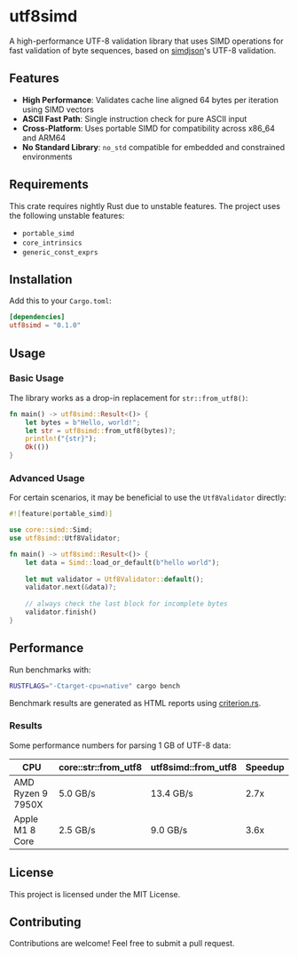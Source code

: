 # utf8simd

A high-performance UTF-8 validation library that uses SIMD operations for fast validation of byte sequences, based on
[simdjson](https://github.com/simdjson/simdjson)'s UTF-8 validation.

## Features

- **High Performance**: Validates cache line aligned 64 bytes per iteration using SIMD vectors
- **ASCII Fast Path**: Single instruction check for pure ASCII input  
- **Cross-Platform**: Uses portable SIMD for compatibility across x86_64 and ARM64
- **No Standard Library**: `no_std` compatible for embedded and constrained environments

## Requirements

This crate requires nightly Rust due to unstable features. The project uses the following unstable features:
- `portable_simd`
- `core_intrinsics` 
- `generic_const_exprs`

## Installation

Add this to your `Cargo.toml`:

```toml
[dependencies]
utf8simd = "0.1.0"
```

## Usage

### Basic Usage

The library works as a drop-in replacement for `str::from_utf8()`:

```rust
fn main() -> utf8simd::Result<()> {
    let bytes = b"Hello, world!";
    let str = utf8simd::from_utf8(bytes)?;
    println!("{str}");
    Ok(())
}
```

### Advanced Usage

For certain scenarios, it may be beneficial to use the `Utf8Validator` directly:

```rust
#![feature(portable_simd)]

use core::simd::Simd;
use utf8simd::Utf8Validator;

fn main() -> utf8simd::Result<()> {
    let data = Simd::load_or_default(b"hello world");
    
    let mut validator = Utf8Validator::default();
    validator.next(&data)?;
    
    // always check the last block for incomplete bytes
    validator.finish()
}
```

## Performance

Run benchmarks with:

```bash
RUSTFLAGS="-Ctarget-cpu=native" cargo bench
```

Benchmark results are generated as HTML reports using [criterion.rs](https://github.com/bheisler/criterion.rs).

### Results

Some performance numbers for parsing 1 GB of UTF-8 data:

| CPU               | core::str::from_utf8 | utf8simd::from_utf8 | Speedup |
|-------------------|----------------------|---------------------|---------|
| AMD Ryzen 9 7950X | 5.0 GB/s             | 13.4 GB/s           | 2.7x    |
| Apple M1 8 Core   | 2.5 GB/s             | 9.0 GB/s            | 3.6x    |

## License

This project is licensed under the MIT License.

## Contributing

Contributions are welcome! Feel free to submit a pull request.
